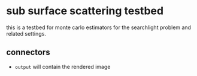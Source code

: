# sub surface scattering testbed

this is a testbed for monte carlo estimators for the searchlight
problem and related settings.

## connectors

* `output` will contain the rendered image
